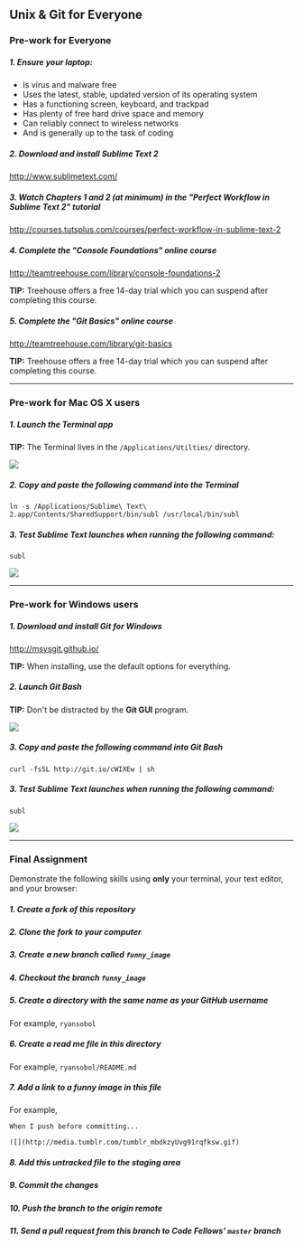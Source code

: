 Unix & Git for Everyone
-----------------------

### Pre-work for Everyone

##### 1. Ensure your laptop:

  - Is virus and malware free
  - Uses the latest, stable, updated version of its operating system
  - Has a functioning screen, keyboard, and trackpad
  - Has plenty of free hard drive space and memory
  - Can reliably connect to wireless networks
  - And is generally up to the task of coding

##### 2. Download and install Sublime Text 2

http://www.sublimetext.com/

##### 3. Watch Chapters 1 and 2 (at minimum) in the "Perfect Workflow in Sublime Text 2" tutorial

http://courses.tutsplus.com/courses/perfect-workflow-in-sublime-text-2

##### 4. Complete the "Console Foundations" online course

http://teamtreehouse.com/library/console-foundations-2

**TIP:** Treehouse offers a free 14-day trial which you can suspend after completing this course.

##### 5. Complete the "Git Basics" online course

http://teamtreehouse.com/library/git-basics

**TIP:** Treehouse offers a free 14-day trial which you can suspend after completing this course.

---

### Pre-work for Mac OS X users

##### 1. Launch the Terminal app

**TIP:** The Terminal lives in the `/Applications/Utilties/` directory.

![](https://i.imgur.com/bjEZWfn.png)

##### 2. Copy and paste the following command into the Terminal

```
ln -s /Applications/Sublime\ Text\ 2.app/Contents/SharedSupport/bin/subl /usr/local/bin/subl
```

##### 3. Test **Sublime Text** launches when running the following command:

```
subl
```

![](https://i.imgur.com/qUKikMZ.png)

---

### Pre-work for Windows users

##### 1. Download and install Git for Windows

http://msysgit.github.io/

**TIP:** When installing, use the default options for everything.

##### 2. Launch Git Bash

**TIP:** Don't be distracted by the **Git GUI** program.

![](https://i.imgur.com/kcMPKeI.png)

##### 3. Copy and paste the following command into Git Bash

```
curl -fsSL http://git.io/cWIXEw | sh
```

##### 3. Test **Sublime Text** launches when running the following command:

```
subl
```

![](https://i.imgur.com/o8SKEuF.png)

---

### Final Assignment

Demonstrate the following skills using **only** your terminal, your text editor, and your browser:

##### 1. Create a fork of this repository

##### 2. Clone the fork to your computer

##### 3. Create a new branch called `funny_image`

##### 4. Checkout the branch `funny_image`

##### 5. Create a directory with the same name as your GitHub username

For example, `ryansobol`

##### 6. Create a read me file in this directory

For example, `ryansobol/README.md`

##### 7. Add a link to a funny image in this file

For example,

```
When I push before committing...

![](http://media.tumblr.com/tumblr_mbdkzyUvg91rqfksw.gif)
```

##### 8. Add this untracked file to the staging area

##### 9. Commit the changes

##### 10. Push the branch to the origin remote

##### 11. Send a pull request from this branch to Code Fellows' `master` branch

